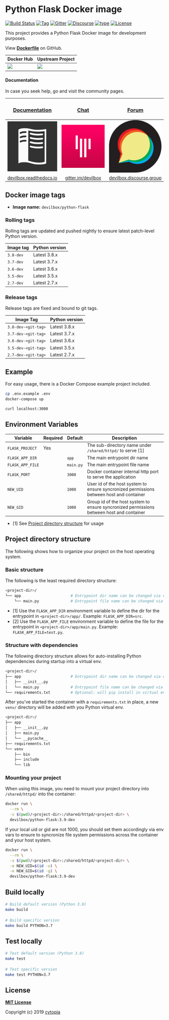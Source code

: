 # Python Flask Docker image

[![Build Status](https://travis-ci.com/devilbox/docker-python-flask.svg?branch=master)](https://travis-ci.com/devilbox/docker-python-flask)
[![Tag](https://img.shields.io/github/tag/devilbox/docker-python-flask.svg)](https://github.com/devilbox/docker-python-flask/releases)
[![Gitter](https://badges.gitter.im/devilbox/Lobby.svg)](https://gitter.im/devilbox/Lobby?utm_source=badge&utm_medium=badge&utm_campaign=pr-badge&utm_content=badge)
[![Discourse](https://img.shields.io/discourse/https/devilbox.discourse.group/status.svg?colorB=%234CB697)](https://devilbox.discourse.group)
[![type](https://img.shields.io/badge/type-Docker-blue.svg)](https://hub.docker.com/r/devilbox/python-flask)
[![License](https://img.shields.io/badge/license-MIT-%233DA639.svg)](https://opensource.org/licenses/MIT)

This project provides a Python Flask Docker image for development purposes.

View **[Dockerfile](https://github.com/devilbox/docker-python-flask/blob/master/Dockerfile)** on GitHub.


| Docker Hub | Upstream Project |
|------------|------------------|
| <a href="https://hub.docker.com/r/devilbox/python-flask"><img height="82px" src="http://dockeri.co/image/devilbox/python-flask" /></a> | <a href="https://github.com/cytopia/devilbox" ><img height="82px" src="https://raw.githubusercontent.com/devilbox/artwork/master/submissions_banner/cytopia/01/png/banner_256_trans.png" /></a> |


#### Documentation

In case you seek help, go and visit the community pages.

<table width="100%" style="width:100%; display:table;">
 <thead>
  <tr>
   <th width="33%" style="width:33%;"><h3><a target="_blank" href="https://devilbox.readthedocs.io">Documentation</a></h3></th>
   <th width="33%" style="width:33%;"><h3><a target="_blank" href="https://gitter.im/devilbox/Lobby">Chat</a></h3></th>
   <th width="33%" style="width:33%;"><h3><a target="_blank" href="https://devilbox.discourse.group">Forum</a></h3></th>
  </tr>
 </thead>
 <tbody style="vertical-align: middle; text-align: center;">
  <tr>
   <td>
    <a target="_blank" href="https://devilbox.readthedocs.io">
     <img title="Documentation" name="Documentation" src="https://raw.githubusercontent.com/cytopia/icons/master/400x400/readthedocs.png" />
    </a>
   </td>
   <td>
    <a target="_blank" href="https://gitter.im/devilbox/Lobby">
     <img title="Chat on Gitter" name="Chat on Gitter" src="https://raw.githubusercontent.com/cytopia/icons/master/400x400/gitter.png" />
    </a>
   </td>
   <td>
    <a target="_blank" href="https://devilbox.discourse.group">
     <img title="Devilbox Forums" name="Forum" src="https://raw.githubusercontent.com/cytopia/icons/master/400x400/discourse.png" />
    </a>
   </td>
  </tr>
  <tr>
  <td><a target="_blank" href="https://devilbox.readthedocs.io">devilbox.readthedocs.io</a></td>
  <td><a target="_blank" href="https://gitter.im/devilbox/Lobby">gitter.im/devilbox</a></td>
  <td><a target="_blank" href="https://devilbox.discourse.group">devilbox.discourse.group</a></td>
  </tr>
 </tbody>
</table>


## Docker image tags

* **Image name:** `devilbox/python-flask`

### Rolling tags

Rolling tags are updated and pushed nightly to ensure latest patch-level Python version.

| Image tag | Python version |
|-----------|----------------|
| `3.8-dev` | Latest 3.8.x   |
| `3.7-dev` | Latest 3.7.x   |
| `3.6-dev` | Latest 3.6.x   |
| `3.5-dev` | Latest 3.5.x   |
| `2.7-dev` | Latest 2.7.x   |


### Release tags

Release tags are fixed and bound to git tags.

| Image Tag           | Python version |
|---------------------|----------------|
| `3.8-dev-<git-tag>` | Latest 3.8.x   |
| `3.7-dev-<git-tag>` | Latest 3.7.x   |
| `3.6-dev-<git-tag>` | Latest 3.6.x   |
| `3.5-dev-<git-tag>` | Latest 3.5.x   |
| `2.7-dev-<git-tag>` | Latest 2.7.x   |


## Example

For easy usage, there is a Docker Compose example project included.
```bash
cp .env.example .env
docker-compose up
```
```bash
curl localhost:3000
```


## Environment Variables

| Variable         | Required | Default   | Description |
|------------------|----------|-----------| ------------|
| `FLASK_PROJECT`  | Yes      |           | The sub-directory name under `/shared/httpd/` to serve [1] |
| `FLASK_APP_DIR`  |          | `app`     | The main entrypoint dir name |
| `FLASK_APP_FILE` |          | `main.py` | The main entrypoint file name  |
| `FLASK_PORT`     |          | `3000`    | Docker container internal http port to serve the application |
| `NEW_UID`        |          | `1000`    | User id of the host system to ensure syncronized permissions between host and container |
| `NEW_GID`        |          | `1000`    | Group id of the host system to ensure syncronized permissions between host and container |

* [1] See [Project directory structure](#project-directory-structure) for usage


## Project directory structure

The following shows how to organize your project on the host operating system.

### Basic structure

The following is the least required directory structure:
```bash
<project-dir>/
└── app                      # Entrypoint dir name can be changed via env var [1]
    └── main.py              # Entrypoint file name can be changed via env var [2]
```

* [1] Use the `FLASK_APP_DIR` environment variable to define the dir for the entrypoint in `<project-dir>/app/`. Example: `FLASK_APP_DIR=src`.
* [2] Use the `FLASK_APP_FILE` environment variable to define the file for the entrypoint in `<project-dir>/app/main.py`. Example: `FLASK_APP_FILE=test.py`.


### Structure with dependencies

The following directory structure allows for auto-installing Python dependencies during startup into a virtual env.
```bash
<project-dir>/
├── app                      # Entrypoint dir name can be changed via env var
│   ├── __init__.py
│   └── main.py              # Entrypoint file name can be changed via env var
└── requirements.txt         # Optional: will pip install in virtual env
```

After you've started the container with a `requirements.txt` in place, a new `venv/` directory will be added with you Python virtual env.
```bash
<project-dir>/
├── app
│   ├── __init__.py
│   ├── main.py
│   └── __pycache__
├── requirements.txt
└── venv
    ├── bin
    ├── include
    └── lib
```

### Mounting your project

When using this image, you need to mount your project directory into `/shared/httpd/` into the container:
```bash
docker run \
  --rm \
  -v $(pwd)/<project-dir>:/shared/httpd/<project-dir> \
  devilbox/python-flask:3.9-dev
```

If your local uid or gid are not 1000, you should set them accordingly via env vars to ensure to syncronize file system permissions across the container and your host system.
```bash
docker run \
  --rm \
  -v $(pwd)/<project-dir>:/shared/httpd/<project-dir> \
  -e NEW_UID=$(id -u) \
  -e NEW_GID=$(id -g) \
  devilbox/python-flask:3.9-dev
```


## Build locally
```bash
# Build default version (Python 3.8)
make build

# Build specific version
make build PYTHON=3.7
```


## Test locally
```bash
# Test default version (Python 3.8)
make test

# Test specific version
make test PYTHON=3.7
```


## License

**[MIT License](LICENSE)**

Copyright (c) 2019 [cytopia](https://github.com/cytopia)
